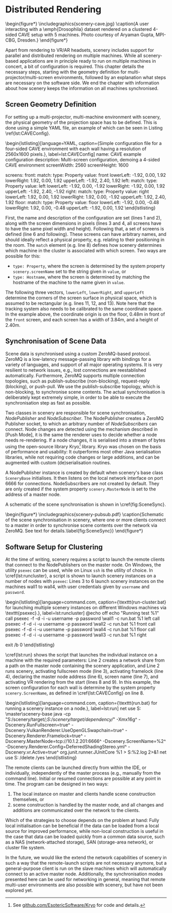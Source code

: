 # Distributed Rendering

\begin{figure*}
    \includegraphics{scenery-cave.jpg}
    \caption{A user interacting with a \emph{Drosophila} dataset rendered on a clustered 4-sided CAVE setup with 5 machines. Photo courtesy of Aryaman Gupta, MPI-CBG, Dresden.}
\end{figure*}

Apart from rendering to VR/AR headsets, scenery includes support for parallel and distributed rendering on multiple machines. While all scenery-based applications are in principle ready to run on multiple machines in concert, a bit of configuration is required. This chapter details the necessary steps, starting with the geometry definition for multi-projector/multi-screen environments, followed by an explanation what steps are necessary on the software side. We end the chapter with information about how scenery keeps the information on all machines synchronised.

## Screen Geometry Definition

For setting up a multi-projector, multi-machine environment with scenery, the physical geometry of the projection space has to be defined. This is done using a simple YAML file, an example of which can be seen in Listing \ref{lst:CAVEConfig}.

\begin{lstlisting}[language=YAML, caption={Simple configuration file for a four-sided CAVE environment with each wall having a resolution of 2560x1600 pixels.}, label=lst:CAVEConfig]
name: CAVE example configuration
description: Multi-screen configuration, demoing a 4-sided CAVE environment
screenWidth: 2560
screenHeight: 1600

screens:
  front:
    match:
      type: Property
      value: front
    lowerLeft: -1.92, 0.00, 1.92
    lowerRight: 1.92, 0.00, 1.92
    upperLeft: -1.92, 2.40, 1.92
  left:
      match:
        type: Property
        value: left
      lowerLeft: -1.92, 0.00, -1.92
      lowerRight: -1.92, 0.00, 1.92
      upperLeft: -1.92, 2.40, -1.92
  right:
      match:
        type: Property
        value: right
      lowerLeft: 1.92, 0.00, 1.92
      lowerRight: 1.92, 0.00, -1.92
      upperLeft: 1.92, 2.40, 1.92
  floor:
      match:
        type: Property
        value: floor
      lowerLeft: -1.92, 0.00, -0.48
      lowerRight: 1.92, 0.00, -0.48
      upperLeft: -1.92, 0.00, 1.92
\end{lstlisting}

First, the name and description of the configuration are set (lines 1 and 2), along with the screen dimensions in pixels (lines 3 and 4, all screens have to have the same pixel width and height). Following that, a set of screens is defined (line 6 and following). These screens can have arbitrary names, and should ideally reflect a physical property, e.g. relating to their positioning in the room. The `match` element (e.g. line 8) defines how scenery determines which machine in the cluster is associated with which screen. Two ways are possible for this:

* `type: Property`, where the screen is determined by the system property `scenery.screenName` set to the string given in `value`, or
* `type: Hostname`, where the screen is determined by matching the hostname of the machine to the name given in `value`.

The following three vectors, `lowerLeft`, `lowerRight`, and `upperLeft` determine the corners of the screen surface in physical space, which is assumed to be rectangular (e.g. lines 11, 12, and 13). Note here that the tracking system also needs to be calibrated to the same coordinate space. In the example above, the coordinate origin is on the floor, 0.48m in front of the `front` screen, and each screen has a width of 3.84m, and a height of 2.40m.


## Synchronisation of Scene Data

Scene data is synchronised using a custom ZeroMQ-based protocol. ZeroMQ is a low-latency message-passing library with bindings for a variety of languages, and support of all major operating systems. It is very resilient to network issues, e.g., lost connections are reestablished automatically. Furthermore, ZeroMQ supports multiple connection topologies, such as publish-subscribe (non-blocking), request-reply (blocking), or push-pull. We use the publish-subscribe topology, which is non-blocking, to synchronise scene contents. The actual synchronisation is deliberately kept extremely simple, in order to be able to execute the synchronisation step as fast as possible.

Two classes in scenery are responsible for scene synchronisation, _NodePublisher_ and _NodeSubscriber_. The NodePublisher creates a ZeroMQ Publisher socket, to which an arbitrary number of _NodeSubscribers_ can connect. Node changes are detected using the mechanism described in [Push Mode], it is the same the renderer uses to decide whether a node needs re-rendering. If a node changes, it is serialised into a stream of bytes using the open-source library Kryo[^KryoNote] library. Kryo was chosen on the basis of performance and usability: It outperforms most other Java serialisation libraries, while not requiring code changes or large additions, and can be augmented with custom (de)serialisation routines.

A NodePublisher instance is created by default when scenery's base class `SceneryBase` initialises. It then listens on the local network interface on port 6666 for connections. NodeSubscribers are not created by default. They are only created if the system property `scenery.MasterNode` is set to the address of a master node.

A schematic of the scene synchronisation is shown in \cref{fig:SceneSync}.

\begin{figure*}
    \includegraphics{scenery-pubsub.pdf}
    \caption{Schematic of the scene synchronisation in scenery, where one or more clients connect to a master in order to synchronise scene contents over the network via ZeroMQ. See text for details.\label{fig:SceneSync}}
\end{figure*}

[^KryoNote]: See [github.com/EsotericSoftware/Kryo](https://github.com/EsotericSoftware/Kryo) for code and details.

## Software Setup for Clustering

At the time of writing, scenery requires a script to launch the remote clients that connect to the NodePublishers on the master node. On Windows, the utility `psexec` can be used, while on Linux `ssh` is the utility of choice. In \cref{lst:runcluster}, a script is shown to launch scenery instances on a number of nodes with `psexec`:  Lines 3 to 6 launch scenery instances on the machines wall1 to wall4, with user credentials given by `username` and `password`.

\begin{lstlisting}[language=command.com, caption={\texttt{run-cluster.bat} for launching multiple scenery instances on different Windows machines via \texttt{psexec}.}, label=lst:runcluster]
@echo off
echo "Running test %1"
call psexec -f -d -i -u username -p password \\wall1 -c run.bat %1 left
call psexec -f -d -i -u username -p password \\wall2 -c run.bat %1 front
call psexec -f -d -i -u username -p password \\wall4 -c run.bat %1 floor
call psexec -f -d -i -u username -p password \\wall3 -c run.bat %1 right

exit /b 0
\end{lstlisting}

\cref{lst:run} shows the script that launches the individual instance on a machine with the required parameters: Line 2 creates a network share from a path on the master node containing the scenery application, and Line 2 runs scenery, activating fullscreen mode (line 3), activating framelock (line 4), declaring the master node address (line 6), screen name (line 7), and activating VR rendering from the start (lines 8 and 9). In this example, the screen configuration for each wall is determine by the system property `scenery.ScreenName`, as defined in \cref{lst:CAVEConfig} on line 8.

\begin{lstlisting}[language=command.com, caption={\texttt{run.bat} for running a scenery instance on a node.}, label=lst:run]
net use S: \\master\scenery-base
java -cp "S:/scenery/target/*;S:/scenery/target/dependency/*" -Xmx16g^
 -Dscenery.RunFullscreen=true^ 
 -Dscenery.VulkanRenderer.UseOpenGLSwapchain=true^
 -Dscenery.Renderer.Framelock=true^ 
 -Dscenery.MasterNode=tcp://10.1.2.201:6666^ 
 -Dscenery.ScreenName=%2^ 
 -Dscenery.Renderer.Config=DeferredShadingStereo.yml^ 
 -Dscenery.vr.Active=true^
 org.junit.runner.JUnitCore %1 > S:\%2.log 2>&1
net use S: /delete /yes
\end{lstlisting}

The remote clients can be launched directly from within the IDE, or individually, independently of the master process (e.g., manually from the command line). Initial or resumed connections are possible at any point in time. The program can be designed in two ways: 

1. The local instance on master and clients handle scene construction themselves, or
2. scene construction is handled by the master node, and all changes and additions are communicated over the network to the clients.

Which of the strategies to choose depends on the problem at hand: Fully local initialisation can be beneficial if the data can be loaded from a local source for improved performance, while non-local construction is useful in the case that data can be loaded quickly from a common data source, such as a NAS (network-attached storage), SAN (storage-area network), or cluster file system.

In the future, we would like the extend the network capabilities of scenery in such a way that the remote-launch scripts are not necessary anymore, but a general-purpose client is run on the slave machines which will automatically connect to an active master node. Additionally, the synchronisation modes presented here can be used for networking in general, meaning that remote multi-user environments are also possible with scenery, but have not been explored yet.



